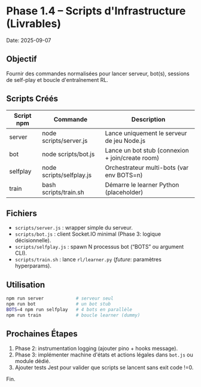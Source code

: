 # Phase 1.4 – Scripts d'Infrastructure (Livrables)
Date: 2025-09-07

## Objectif
Fournir des commandes normalisées pour lancer serveur, bot(s), sessions de self-play et boucle d'entraînement RL.

## Scripts Créés
| Script npm | Commande | Description |
|------------|----------|-------------|
| server | node scripts/server.js | Lance uniquement le serveur de jeu Node.js |
| bot | node scripts/bot.js | Lance un bot stub (connexion + join/create room) |
| selfplay | node scripts/selfplay.js | Orchestrateur multi-bots (var env BOTS=n) |
| train | bash scripts/train.sh | Démarre le learner Python (placeholder) |

## Fichiers
- `scripts/server.js` : wrapper simple du serveur.
- `scripts/bot.js` : client Socket.IO minimal (Phase 3: logique décisionnelle).
- `scripts/selfplay.js` : spawn N processus bot (“BOTS” ou argument CLI).
- `scripts/train.sh` : lance `rl/learner.py` (_future_: paramètres hyperparams).

## Utilisation
```bash
npm run server            # serveur seul
npm run bot               # un bot stub
BOTS=4 npm run selfplay   # 4 bots en parallèle
npm run train             # boucle learner (dummy)
```

## Prochaines Étapes
1. Phase 2: instrumentation logging (ajouter pino + hooks message).
2. Phase 3: implémenter machine d'états et actions légales dans `bot.js` ou module dédié.
3. Ajouter tests Jest pour valider que scripts se lancent sans exit code !=0.

Fin.

